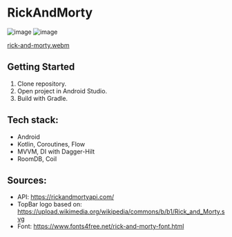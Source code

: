 # RickAndMorty
![image](https://github.com/user-attachments/assets/1ec9ef64-e87e-48bf-9b78-8495348714db)
![image](https://github.com/user-attachments/assets/f6f12a48-6d75-43d7-bab7-2ceadbd68b1c)

[rick-and-morty.webm](https://github.com/user-attachments/assets/c722df15-16ff-4910-acf6-d72381af0721)


## Getting Started
1. Clone repository.
2. Open project in Android Studio.
3. Build with Gradle.
   
## Tech stack:
- Android
- Kotlin, Coroutines, Flow
- MVVM, DI with Dagger-Hilt
- RoomDB, Coil

## Sources:
 - API: https://rickandmortyapi.com/
 - TopBar logo based on: https://upload.wikimedia.org/wikipedia/commons/b/b1/Rick_and_Morty.svg
 - Font: https://www.fonts4free.net/rick-and-morty-font.html
